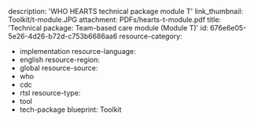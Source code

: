 description: 'WHO HEARTS technical package module T'
link_thumbnail: Toolkit/t-module.JPG
attachment: PDFs/hearts-t-module.pdf
title: 'Technical package: Team-based care module (Module T)'
id: 676e6e05-5e26-4d26-b72d-c753b6686aa6
resource-category:
  - implementation
resource-language:
  - english
resource-region:
  - global
resource-source:
  - who
  - cdc
  - rtsl
resource-type:
  - tool
  - tech-package
blueprint: Toolkit
